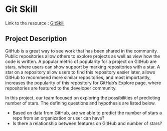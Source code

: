 # Git Skill

Link to the resource : [GitSkill](https://andyblueyo.github.io/gitskill/)

## Project Description
GitHub is a great way to see work that has been shared in the community. Public repositories allow others to explore projects as well as view how the code is written. A popular metric of popularity for a project on GitHub are stars, where users can show support by marking repositories with a star. A star on a repository allow users to find this repository easier later, allows GitHub to recommend more similar repositories, and most importantly, increases the popularity of this repository for GitHub’s Explore page, where repositories are featured to the developer community.

In this project, our team focused on exploring the possibilities of predicting number of stars. The defining questions and hypothesis are listed below.

* Based on data from GitHub, are we able to predict the number of stars a repo from an organization or user can have?
* Is there a relationship between features on GitHub and number of stars?
